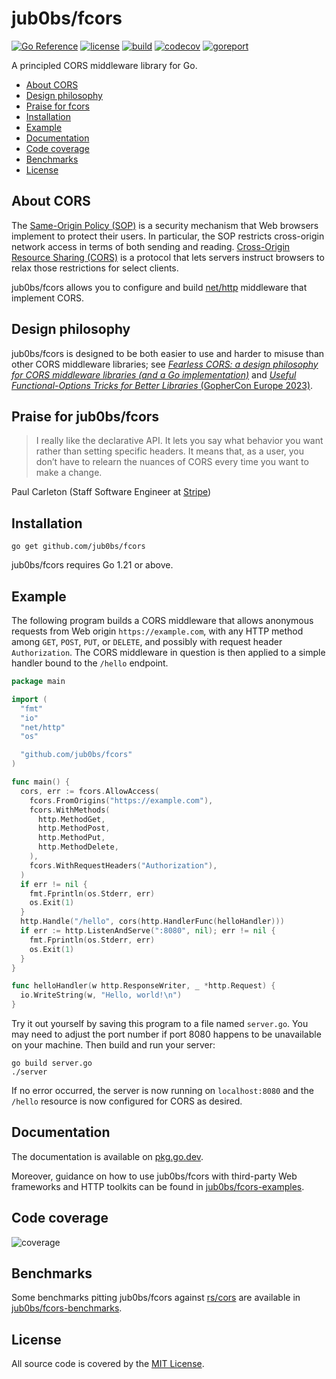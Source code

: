# jub0bs/fcors

[![Go Reference](https://pkg.go.dev/badge/github.com/jub0bs/fcors.svg)](https://pkg.go.dev/github.com/jub0bs/fcors)
[![license](https://img.shields.io/badge/License-MIT-yellow.svg?style=flat)](https://github.com/jub0bs/fcors/raw/main/LICENSE)
[![build](https://github.com/jub0bs/fcors/actions/workflows/fcors.yml/badge.svg)](https://github.com/jub0bs/fcors/actions/workflows/fcors.yml)
[![codecov](https://codecov.io/gh/jub0bs/fcors/branch/main/graph/badge.svg?token=N208BHWQTM)](https://codecov.io/gh/jub0bs/fcors)
[![goreport](https://goreportcard.com/badge/jub0bs/fcors)](https://goreportcard.com/report/jub0bs/fcors)

A principled CORS middleware library for Go.

- [About CORS](https://github.com/jub0bs/fcors/#about-cors)
- [Design philosophy](https://github.com/jub0bs/fcors/#design-philosophy)
- [Praise for fcors](https://github.com/jub0bs/fcors/#praise-for-fcors)
- [Installation](https://github.com/jub0bs/fcors/#installation)
- [Example](https://github.com/jub0bs/fcors/#example)
- [Documentation](https://github.com/jub0bs/fcors/#documentation)
- [Code coverage](https://github.com/jub0bs/fcors/#code-coverage)
- [Benchmarks](https://github.com/jub0bs/fcors/#benchmarks)
- [License](https://github.com/jub0bs/fcors/#license)

## About CORS

The [Same-Origin Policy (SOP)][mdn-sop] is a security mechanism that
Web browsers implement to protect their users.
In particular, the SOP restricts cross-origin network access
in terms of both sending and reading.
[Cross-Origin Resource Sharing (CORS)][mdn-cors] is a protocol that
lets servers instruct browsers to relax those restrictions for select clients.

jub0bs/fcors allows you to configure and build [net/http][net-http] middleware
that implement CORS.

## Design philosophy

jub0bs/fcors is designed to be both easier to use and harder to misuse
than other CORS middleware libraries; see
[_Fearless CORS: a design philosophy for CORS middleware libraries
(and a Go implementation)_][fearless-cors] and
[_Useful Functional-Options Tricks for Better Libraries_
(GopherCon Europe 2023)][funcopts].

## Praise for jub0bs/fcors

> I really like the declarative API. It lets you say what behavior you want
> rather than setting specific headers. It means that, as a user,
> you don’t have to relearn the nuances of CORS every time you want to make
> a change.

Paul Carleton (Staff Software Engineer at [Stripe][stripe])

## Installation

```shell
go get github.com/jub0bs/fcors
```

jub0bs/fcors requires Go 1.21 or above.

## Example

The following program builds a CORS middleware
that allows anonymous requests from Web origin `https://example.com`,
with any HTTP method among `GET`, `POST`, `PUT`, or `DELETE`,
and possibly with request header `Authorization`.
The CORS middleware in question is then applied
to a simple handler bound to the `/hello` endpoint.

```go
package main

import (
  "fmt"
  "io"
  "net/http"
  "os"

  "github.com/jub0bs/fcors"
)

func main() {
  cors, err := fcors.AllowAccess(
    fcors.FromOrigins("https://example.com"),
    fcors.WithMethods(
      http.MethodGet,
      http.MethodPost,
      http.MethodPut,
      http.MethodDelete,
    ),
    fcors.WithRequestHeaders("Authorization"),
  )
  if err != nil {
    fmt.Fprintln(os.Stderr, err)
    os.Exit(1)
  }
  http.Handle("/hello", cors(http.HandlerFunc(helloHandler)))
  if err := http.ListenAndServe(":8080", nil); err != nil {
    fmt.Fprintln(os.Stderr, err)
    os.Exit(1)
  }
}

func helloHandler(w http.ResponseWriter, _ *http.Request) {
  io.WriteString(w, "Hello, world!\n")
}
``` 

Try it out yourself by saving this program to a file named `server.go`.
You may need to adjust the port number if port 8080 happens to be unavailable
on your machine. Then build and run your server:

```shell
go build server.go
./server
```

If no error occurred, the server is now running on `localhost:8080`
and the `/hello` resource is now configured for CORS as desired.

## Documentation

The documentation is available on [pkg.go.dev][pkgsite].

Moreover, guidance on how to use jub0bs/fcors with third-party Web frameworks
and HTTP toolkits can be found in [jub0bs/fcors-examples][fcors-examples].

## Code coverage

![coverage](https://codecov.io/gh/jub0bs/fcors/branch/main/graphs/sunburst.svg?token=N208BHWQTM)

## Benchmarks

Some benchmarks pitting jub0bs/fcors against [rs/cors][rs-cors]
are available in [jub0bs/fcors-benchmarks][fcors-benchmarks].

## License

All source code is covered by the [MIT License][license].

[fcors-benchmarks]: https://github.com/jub0bs/fcors-benchmarks
[fcors-examples]: https://github.com/jub0bs/fcors-examples
[fearless-cors]: https://jub0bs.com/posts/2023-02-08-fearless-cors/
[funcopts]: https://www.youtube.com/watch?v=5uM6z7RnReE
[license]: https://github.com/jub0bs/fcors/blob/main/LICENSE
[mdn-cors]: https://developer.mozilla.org/en-US/docs/Web/HTTP/CORS
[mdn-sop]: https://developer.mozilla.org/en-US/docs/Web/Security/Same-origin_policy
[net-http]: https://pkg.go.dev/net/http
[pkgsite]: https://pkg.go.dev/github.com/jub0bs/fcors
[rs-cors]: https://github.com/rs/cors
[stripe]: https://stripe.com
